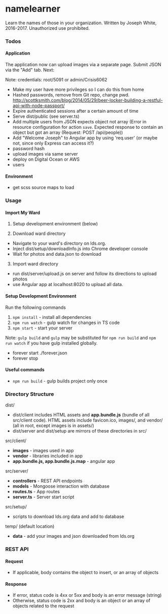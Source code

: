 # namelearner

Learn the names of those in your organization. Written by Joseph White, 2016-2017. Unauthorized use prohibited.

### Todos

#### Application

The application now can upload images via a separate page. Submit JSON via the "Add" tab. Next:

Note: credentials: root/5091 or admin/Crisis6062

- Make my user have more privileges so I can do this from home
- Hashed passwords, remove from Git repo, change pwd. http://scottksmith.com/blog/2014/05/29/beer-locker-building-a-restful-api-with-node-passport/
- Expire authenticated sessions after a certain amount of time
- Serve dist/public (see server.ts)
- Add multiple users from JSON expects object not array (Error in resource configuration for action `save`.
  Expected response to contain an object but got an array (Request: POST /api/people))
- Add "Welcome Joseph" to Angular app by using 'req.user' (or maybe not, since only Express can access it?)
- password hash
- upload images via same server
- deploy on Digital Ocean or AWS
- users

#### Environment

- get scss source maps to load


### Usage

#### Import My Ward

1. Setup development environment (below)

2. Download ward directory 
- Navigate to your ward's directory on lds.org.
- Inject dist/setup/downloadInfo.js into Chrome developer console
- Wait for photos and data.json to download

3. Import ward directory
- run dist/server/upload.js on server and follow its directions to upload photos
- use Angular app at localhost:8020 to upload all data.

#### Setup Development Environment

Run the following commands
1. `npm install` - install all dependencies
2. `npm run watch` - gulp watch for changes in TS code
3. `npm start` - start your server

Note: `gulp build` and `gulp` may be substituted for 
`npm run build` and `npm run watch` if you have gulp installed globally.

- forever start ./forever.json
- forever stop

#### Useful commands
- `npm run build` - gulp builds project only once

### Directory Structure

dist/
- dist/client includes HTML assets and **app.bundle.js** (bundle of all src/client code).
  HTML assets include favicon.ico, images/, and vendor/ (all in root, except images is in assets/)
- dist/server and dist/setup are mirrors of these directories in src/

src/client/
- **images** - images used in app
- **vendor** - libraries included in app
- **app.bundle.js, app.bundle.js.map** - angular app

src/server/
- **controllers** - REST API endpoints
- **models** - Mongoose interaction with database
- **routes.ts** - App routes
- **server.ts** - Server start script

src/setup/
- scripts to download lds.org data and add to database
 
temp/ (default location)
- **data** - add your images and json downloaded from lds.org

### REST API

#### Request

- If applicable, body contains the object to insert, or an array of objects

#### Response

- If error, status code is 4xx or 5xx and body is an error message (string)
- Otherwise, status code is 2xx and body is an object or an array of objects
related to the request

